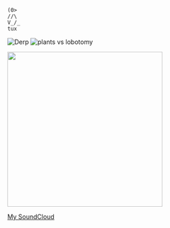 ```
(0>               
//\               
V_/_                  
tux
```

![Derp](https://j.gifs.com/KerpJ1.gif) ![plants vs lobotomy](https://github.com/user-attachments/assets/250f3364-28b9-47ae-842f-c349bbe17f60)  
  
<img src="https://github.com/user-attachments/assets/ff84a9ae-234d-47e5-9420-50b8109f10d6" width="350"/>

[My SoundCloud](https://soundcloud.com/danielvegaa)
